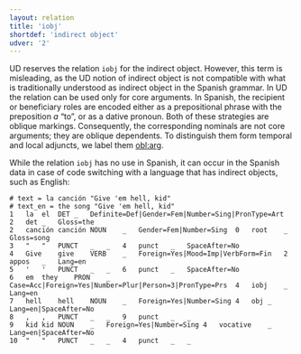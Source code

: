 ```yaml
---
layout: relation
title: 'iobj'
shortdef: 'indirect object'
udver: '2'
---
```


UD reserves the relation `iobj` for the indirect object. However, this term is misleading, as the UD notion of
indirect object is not compatible with what is traditionally understood as indirect object in the Spanish grammar.
In UD the relation can be used only for core arguments. In Spanish, the recipient or beneficiary roles are
encoded either as a prepositional phrase with the preposition _a_ “to”, or as a dative pronoun. Both of these
strategies are oblique markings. Consequently, the corresponding nominals are not core arguments; they are oblique
dependents. To distinguish them form temporal and local adjuncts, we label them [obl:arg]().

While the relation `iobj` has no use in Spanish, it can occur in the Spanish data in case of code switching with
a language that has indirect objects, such as English:

~~~conllu
# text = la canción "Give 'em hell, kid"
# text_en = the song "Give 'em hell, kid"
1	la	el	DET	_	Definite=Def|Gender=Fem|Number=Sing|PronType=Art	2	det	_	Gloss=the
2	canción	canción	NOUN	_	Gender=Fem|Number=Sing	0	root	_	Gloss=song
3	"	"	PUNCT	_	_	4	punct	_	SpaceAfter=No
4	Give	give	VERB	_	Foreign=Yes|Mood=Imp|VerbForm=Fin	2	appos	_	Lang=en
5	'	'	PUNCT	_	_	6	punct	_	SpaceAfter=No
6	em	they	PRON	_	Case=Acc|Foreign=Yes|Number=Plur|Person=3|PronType=Prs	4	iobj	_	Lang=en
7	hell	hell	NOUN	_	Foreign=Yes|Number=Sing	4	obj	_	Lang=en|SpaceAfter=No
8	,	,	PUNCT	_	_	9	punct	_	_
9	kid	kid	NOUN	_	Foreign=Yes|Number=Sing	4	vocative	_	Lang=en|SpaceAfter=No
10	"	"	PUNCT	_	_	4	punct	_	_

~~~

<!-- Interlanguage links updated Po lis 14 15:35:28 CET 2022 -->
